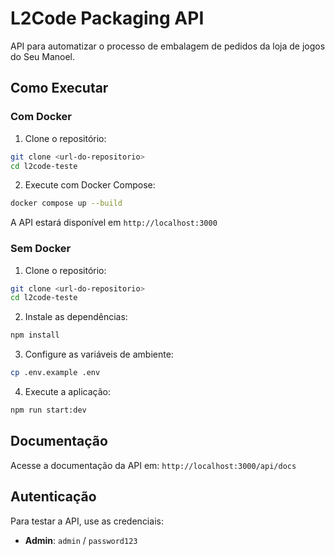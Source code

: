 # L2Code Packaging API

API para automatizar o processo de embalagem de pedidos da loja de jogos do Seu Manoel.

## Como Executar

### Com Docker

1. Clone o repositório:
```bash
git clone <url-do-repositorio>
cd l2code-teste
```

2. Execute com Docker Compose:
```bash
docker compose up --build
```

A API estará disponível em `http://localhost:3000`

### Sem Docker

1. Clone o repositório:
```bash
git clone <url-do-repositorio>
cd l2code-teste
```

2. Instale as dependências:
```bash
npm install
```

3. Configure as variáveis de ambiente:
```bash
cp .env.example .env
```

4. Execute a aplicação:
```bash
npm run start:dev
```

## Documentação

Acesse a documentação da API em: `http://localhost:3000/api/docs`

## Autenticação

Para testar a API, use as credenciais:
- **Admin**: `admin` / `password123`
